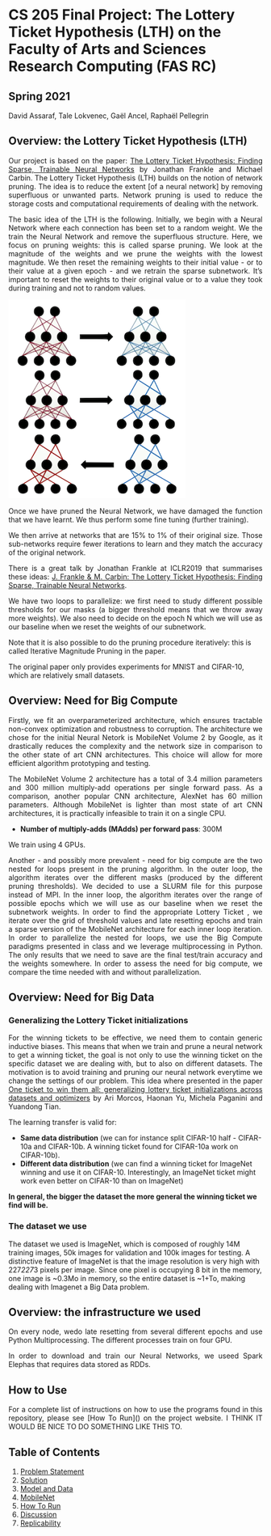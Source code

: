 # CS 205 Final Project: The Lottery Ticket Hypothesis (LTH) on the Faculty of Arts and Sciences Research Computing (FAS RC)

## Spring 2021

David Assaraf, Tale Lokvenec, Gaël Ancel, Raphaël Pellegrin 

## Overview: the Lottery Ticket Hypothesis (LTH)

<p align="justify"> Our project is based on the paper: <a href="https://arxiv.org/abs/1803.03635">The Lottery Ticket Hypothesis: Finding Sparse, Trainable Neural Networks</a> by Jonathan Frankle and Michael Carbin. The Lottery Ticket Hypothesis (LTH) builds on the notion of network pruning. The idea is to reduce the extent [of a neural network] by removing superfluous or unwanted parts. Network pruning is used to reduce the storage costs and computational requirements of dealing with the network. </p>

<p align="justify"> The basic idea of the LTH is the following. Initially, we begin with a Neural Network where each connection has been set to a random weight. We the train the Neural Network and remove the superfluous structure. Here, we focus on pruning weights: this is called sparse pruning. We look at the magnitude of the weights and we prune the weights with the lowest magnitude. We then reset the remaining weights to their initial value - or to their value at a given epoch - and we retrain the sparse subnetwork. It’s important to reset the weights to their original value or to a value they took during training and not to random values. </p>

![](Pruning.png)


<p align="justify"> Once we have pruned the Neural Network, we have damaged the function that we have learnt. We thus perform some fine tuning (further training). </p>

<p align="justify"> We then arrive at networks that are 15% to 1% of their original size. Those sub-networks require fewer iterations to learn and they match the accuracy of the original network. </p>

<p align="justify"> There is a great talk by Jonathan Frankle at ICLR2019 that summarises these ideas: <a href="https://www.youtube.com/watch?v=s7DqRZVvRiQ&t=773s">J. Frankle & M. Carbin: The Lottery Ticket Hypothesis: Finding Sparse, Trainable Neural Networks</a>.  </p>

<p align="justify"> We have two loops to parallelize: we first need to study different possible thresholds for our masks (a bigger threshold means that we throw away more weights). We also need to decide on the epoch N which we will use as our baseline when we reset the weights of our subnetwork.  </p>

Note that it is also possible to do the pruning procedure iteratively: this is called Iterative Magnitude Pruning in the paper.

The original paper only provides experiments for MNIST and CIFAR-10, which are relatively small datasets.


## Overview: Need for Big Compute

<p align="justify">  Firstly, we fit an overparameterized architecture, which ensures tractable non-convex optimization and robustness to corruption. The architecture we chose for the initial Neural Netork is MobileNet Volume 2 by Google, as it drastically reduces the complexity and the network size in comparison to the other state of art CNN architectures. This choice will allow for more efficient algorithm prototyping and testing. </p>

<p align="justify">  The MobileNet Volume 2 architecture has a total of 3.4 million parameters and 300 million multiply-add operations per single forward pass. As a comparison, another popular CNN architecture, AlexNet has 60 million parameters. Although MobileNet is lighter than most state of art CNN architectures, it is practically infeasible to train it on a single CPU. </p>

- **Number of multiply-adds (MAdds) per forward pass**: 300M

We train using 4 GPUs.

<p align="justify"> Another - and possibly more prevalent - need for big compute are the two nested for loops present in the pruning algorithm. In the outer loop, the algorithm iterates over the different masks (produced by the different pruning thresholds). We decided to use a SLURM file for this purpose instead of MPI. In the inner loop, the algorithm iterates over the range of possible epochs which we will use as our baseline when we reset the subnetwork weights. In order to find the appropriate Lottery Ticket , we iterate over the grid of threshold values and late resetting epochs and train a sparse version of the MobileNet architecture for each inner loop iteration. In order to parallelize the nested for loops, we use the Big Compute paradigms presented in class and we leverage multiprocessing in Python. The only results that we need to save are the final test/train accuracy and the weights somewhere. In order to assess the need for big compute, we compare the time needed with and without parallelization.</p>


## Overview: Need for Big Data

### Generalizing the Lottery Ticket initializations

<p align="justify"> For the winning tickets to be effective, we need them to contain generic inductive biases. This means that when we train and prune a neural network to get a winning ticket, the goal is not only to use the winning ticket on the specific dataset we are dealing with, but to also on different datasets. The motivation is to avoid training and pruning our neural network everytime we change the settings of our problem. This idea where presented in the paper <a href="https://arxiv.org/abs/1906.02773">One ticket to win them all: generalizing lottery ticket initializations across datasets and optimizers</a> by Ari Morcos, Haonan Yu, Michela Paganini and Yuandong Tian. </p>
 
 
The learning transfer is valid for:
- **Same data distribution** (we can for instance split CIFAR-10 half - CIFAR-10a and CIFAR-10b. A winning ticket found for CIFAR-10a work on CIFAR-10b).
- **Different data distribution** (we can find a winning ticket for ImageNet winning and use it on CIFAR-10. Interestingly, an ImageNet ticket might work even better on CIFAR-10 than on ImageNet)

**In general, the bigger the dataset the more general the winning ticket we find will be.**

### The dataset we use

The dataset we used is ImageNet, which is composed of roughly 14M training images, 50k images for validation and 100k images for testing. A distinctive feature of ImageNet is that the image resolution is very high with 227*227*3 pixels per image. Since one pixel is occupying 8 bit in the memory, one image is ~0.3Mo in memory, so the entire dataset is ~1+To, making dealing with Imagenet a  Big Data problem.


## Overview: the infrastructure we used


<p align="justify"> On every node, wedo late resetting from several different epochs and use Python Multiprocessing. The different processes train on four GPU. </p>

<p align="justify"> In order to download and train our Neural Networks, we useed Spark Elephas that requires data stored as RDDs. </p>

## How to Use

<p align="justify"> For a complete list of instructions on how to use the programs found in this repository, please see [How To Run]() on the project website. I THINK IT WOULD BE NICE TO DO SOMETHING LIKE THIS TO. </p>

## Table of Contents
1. [Problem Statement](ProblemStatement.md)
2. [Solution](Solution.md)
3. [Model and Data](ModelAndData.md)
4. [MobileNet](MobileNetArchitecture.md)
5. [How To Run](HowToRun.md)
6. [Discussion](Discussion.md)
7. [Replicability](Replicability.md)
